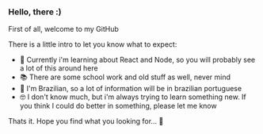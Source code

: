 ### Hello, there :)

First of all, welcome to my GitHub

There is a little intro to let you know what to expect:

  -  :rocket: Currently i'm learning about React and Node, so you will probably see a lot of this around here
  -  :books: There are some school work and old stuff as well, never mind
  -  :checkered_flag: I'm Brazilian, so a lot of information will be in brazilian portuguese
  -  :nerd_face: I don't know much, but i'm always trying to learn something new. If you think I could do better in something, please let me know

Thats it. Hope you find what you looking for...     :black_heart:
